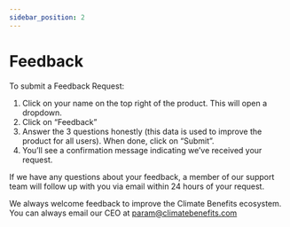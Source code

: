 ```yaml
---
sidebar_position: 2
---
```


# Feedback   

To submit a Feedback Request:   
1. Click on your name on the top right of the product. This will open a dropdown. 
2. Click on “Feedback” 
3. Answer the 3 questions honestly (this data is used to improve the product for all users). When done, click on “Submit”. 
4. You’ll see a confirmation message indicating we’ve received your request. 

If we have any questions about your feedback, a member of our support team will follow up with you via email within 24 hours of your request. 

We always welcome feedback to improve the Climate Benefits ecosystem. You can always email our CEO at param@climatebenefits.com  
